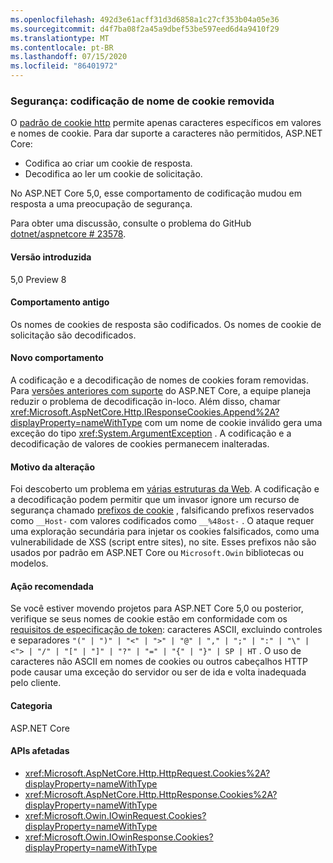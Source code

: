 ```yaml
---
ms.openlocfilehash: 492d3e61acff31d3d6858a1c27cf353b04a05e36
ms.sourcegitcommit: d4f7ba08f2a45a9dbef53be597eed6d4a9410f29
ms.translationtype: MT
ms.contentlocale: pt-BR
ms.lasthandoff: 07/15/2020
ms.locfileid: "86401972"
---
```

### <a name="security-cookie-name-encoding-removed"></a>Segurança: codificação de nome de cookie removida

O [padrão de cookie http](https://tools.ietf.org/html/rfc6265#section-4.1.1) permite apenas caracteres específicos em valores e nomes de cookie. Para dar suporte a caracteres não permitidos, ASP.NET Core:

* Codifica ao criar um cookie de resposta.
* Decodifica ao ler um cookie de solicitação.

No ASP.NET Core 5,0, esse comportamento de codificação mudou em resposta a uma preocupação de segurança.

Para obter uma discussão, consulte o problema do GitHub [dotnet/aspnetcore # 23578](https://github.com/dotnet/aspnetcore/issues/23578).

#### <a name="version-introduced"></a>Versão introduzida

5,0 Preview 8

#### <a name="old-behavior"></a>Comportamento antigo

Os nomes de cookies de resposta são codificados. Os nomes de cookie de solicitação são decodificados.

#### <a name="new-behavior"></a>Novo comportamento

A codificação e a decodificação de nomes de cookies foram removidas. Para [versões anteriores com suporte](https://dotnet.microsoft.com/platform/support/policy/dotnet-core) do ASP.NET Core, a equipe planeja reduzir o problema de decodificação in-loco. Além disso, chamar <xref:Microsoft.AspNetCore.Http.IResponseCookies.Append%2A?displayProperty=nameWithType> com um nome de cookie inválido gera uma exceção do tipo <xref:System.ArgumentException> . A codificação e a decodificação de valores de cookies permanecem inalteradas.

#### <a name="reason-for-change"></a>Motivo da alteração

Foi descoberto um problema em [várias estruturas da Web](https://github.com/advisories/GHSA-j6w9-fv6q-3q52). A codificação e a decodificação podem permitir que um invasor ignore um recurso de segurança chamado [prefixos de cookie](https://tools.ietf.org/html/draft-ietf-httpbis-cookie-prefixes-00) , falsificando prefixos reservados como `__Host-` com valores codificados como `__%48ost-` . O ataque requer uma exploração secundária para injetar os cookies falsificados, como uma vulnerabilidade de XSS (script entre sites), no site. Esses prefixos não são usados por padrão em ASP.NET Core ou `Microsoft.Owin` bibliotecas ou modelos.

#### <a name="recommended-action"></a>Ação recomendada

Se você estiver movendo projetos para ASP.NET Core 5,0 ou posterior, verifique se seus nomes de cookie estão em conformidade com os [requisitos de especificação de token](https://tools.ietf.org/html/rfc2616#section-2.2): caracteres ASCII, excluindo controles e separadores `"(" | ")" | "<" | ">" | "@" | "," | ";" | ":" | "\" | <"> | "/" | "[" | "]" | "?" | "=" | "{" | "}" | SP | HT` . O uso de caracteres não ASCII em nomes de cookies ou outros cabeçalhos HTTP pode causar uma exceção do servidor ou ser de ida e volta inadequada pelo cliente.

#### <a name="category"></a>Categoria

ASP.NET Core

#### <a name="affected-apis"></a>APIs afetadas

- <xref:Microsoft.AspNetCore.Http.HttpRequest.Cookies%2A?displayProperty=nameWithType>
- <xref:Microsoft.AspNetCore.Http.HttpResponse.Cookies%2A?displayProperty=nameWithType>
- <xref:Microsoft.Owin.IOwinRequest.Cookies?displayProperty=nameWithType>
- <xref:Microsoft.Owin.IOwinResponse.Cookies?displayProperty=nameWithType>

<!--

#### Affected APIs

- `Overload:Microsoft.AspNetCore.Http.HttpRequest.Cookies`
- `Overload:Microsoft.AspNetCore.Http.HttpResponse.Cookies`
- `P:Microsoft.Owin.IOwinRequest.Cookies`
- `P:Microsoft.Owin.IOwinResponse.Cookies`

-->
